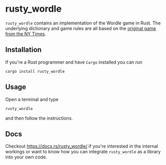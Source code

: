# rusty_wordle
`rusty_wordle` contains an implementation of the Wordle game in Rust. The underlying dictionary and game rules are all based on the [original game from the NY Times](https://www.nytimes.com/games/wordle/index.html).

## Installation
If you're a Rust programmer and have `Cargo` installed you can run
```
cargo install rusty_wordle
```
## Usage
Open a terminal and type

```
rusty_wordle
```
and then follow the instructions.

## Docs

Checkout https://docs.rs/rusty_wordle/ if you're interested in the internal workings or want to know how you can integrate `rusty_wordle` as a library into your own code.
